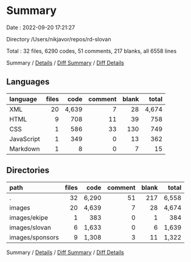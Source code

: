 # Summary

Date : 2022-09-20 17:21:27

Directory /Users/nikjavor/repos/rd-slovan

Total : 32 files,  6290 codes, 51 comments, 217 blanks, all 6558 lines

Summary / [Details](details.md) / [Diff Summary](diff.md) / [Diff Details](diff-details.md)

## Languages
| language | files | code | comment | blank | total |
| :--- | ---: | ---: | ---: | ---: | ---: |
| XML | 20 | 4,639 | 7 | 28 | 4,674 |
| HTML | 9 | 708 | 11 | 39 | 758 |
| CSS | 1 | 586 | 33 | 130 | 749 |
| JavaScript | 1 | 349 | 0 | 13 | 362 |
| Markdown | 1 | 8 | 0 | 7 | 15 |

## Directories
| path | files | code | comment | blank | total |
| :--- | ---: | ---: | ---: | ---: | ---: |
| . | 32 | 6,290 | 51 | 217 | 6,558 |
| images | 20 | 4,639 | 7 | 28 | 4,674 |
| images/ekipe | 1 | 383 | 0 | 1 | 384 |
| images/slovan | 6 | 1,633 | 0 | 6 | 1,639 |
| images/sponsors | 9 | 1,308 | 3 | 11 | 1,322 |

Summary / [Details](details.md) / [Diff Summary](diff.md) / [Diff Details](diff-details.md)